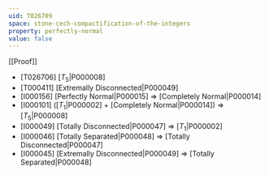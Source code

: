 ```yaml
---
uid: T026709
space: stone-cech-compactification-of-the-integers
property: perfectly-normal
value: false
---
```

[[Proof]]

* [T026706] [$T_5$|P000008]
* [T000411] [Extremally Disconnected|P000049]
* [I000156] [Perfectly Normal|P000015] => [Completely Normal|P000014]
* [I000101] ([$T_1$|P000002] + [Completely Normal|P000014]) => [$T_5$|P000008]
* [I000049] [Totally Disconnected|P000047] => [$T_1$|P000002]
* [I000046] [Totally Separated|P000048] => [Totally Disconnected|P000047]
* [I000045] [Extremally Disconnected|P000049] => [Totally Separated|P000048]

